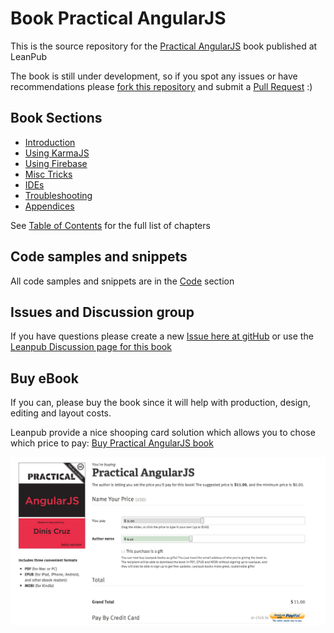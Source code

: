 Book Practical AngularJS
========================

This is the source repository for the [Practical AngularJS](https://leanpub.com/Practical_AngularJS) book published at LeanPub

The book is still under development, so if you spot any issues or have recommendations please [fork this repository](https://github.com/DinisCruz/Book_Practical_AngularJS/fork) and submit a [Pull Request](https://github.com/DinisCruz/Book_Practical_AngularJS/pulls) :)

## Book Sections

* [Introduction](/manuscript/C0_Introduction-.md)
* [Using KarmaJS](/manuscript/C2_KarmaJS-.md)
* [Using Firebase](/manuscript/C3_Firebase-.md)
* [Misc Tricks](/manuscript/C4_Misc_Tricks-.md)
* [IDEs](/manuscript/C5_IDEs-.md)
* [Troubleshooting](/manuscript/C6_Troubleshooting-.md)
* [Appendices](/manuscript/C7_Appendices-.md)

See [Table of Contents](/Table_of_contents.md) for the full list of chapters

## Code samples and snippets

All code samples and snippets are in the [Code](code) section

## Issues and Discussion group

If you have questions please create a new [Issue here at gitHub](https://github.com/DinisCruz/Book_Practical_AngularJS/issues) or use the [Leanpub Discussion page for this book](https://leanpub.com/Practical_AngularJS/feedback)

## Buy eBook 

If you can, please buy the book since it will help with production, design, editing and layout costs.

Leanpub provide a nice shooping card solution which allows you to chose which price to pay: [Buy Practical AngularJS book](https://leanpub.com/Practical_AngularJS/packages/book/purchases/new)

[![](manuscript/images/Buy_Practical_AngularJS.png)](https://leanpub.com/Practical_AngularJS/packages/book/purchases/new)


